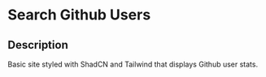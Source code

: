 # Search Github Users

## Description

Basic site styled with ShadCN and Tailwind that displays Github user stats. 
